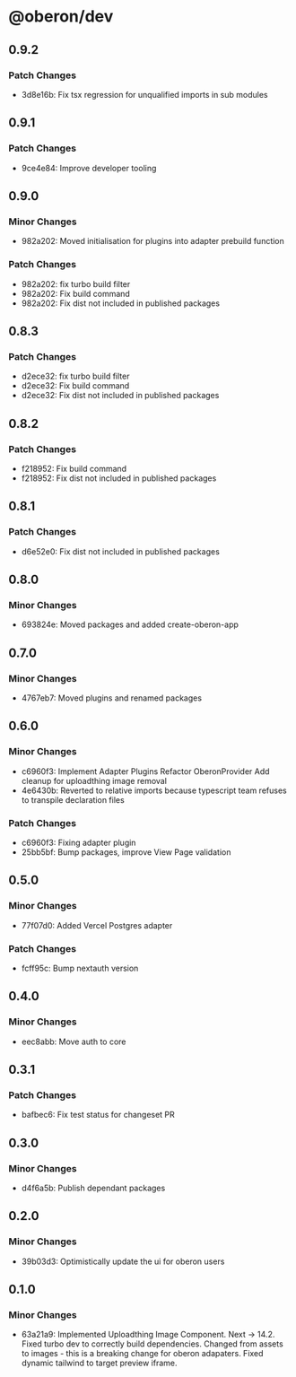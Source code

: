 # @oberon/dev

## 0.9.2

### Patch Changes

- 3d8e16b: Fix tsx regression for unqualified imports in sub modules

## 0.9.1

### Patch Changes

- 9ce4e84: Improve developer tooling

## 0.9.0

### Minor Changes

- 982a202: Moved initialisation for plugins into adapter prebuild function

### Patch Changes

- 982a202: fix turbo build filter
- 982a202: Fix build command
- 982a202: Fix dist not included in published packages

## 0.8.3

### Patch Changes

- d2ece32: fix turbo build filter
- d2ece32: Fix build command
- d2ece32: Fix dist not included in published packages

## 0.8.2

### Patch Changes

- f218952: Fix build command
- f218952: Fix dist not included in published packages

## 0.8.1

### Patch Changes

- d6e52e0: Fix dist not included in published packages

## 0.8.0

### Minor Changes

- 693824e: Moved packages and added create-oberon-app

## 0.7.0

### Minor Changes

- 4767eb7: Moved plugins and renamed packages

## 0.6.0

### Minor Changes

- c6960f3: Implement Adapter Plugins
  Refactor OberonProvider
  Add cleanup for uploadthing image removal
- 4e6430b: Reverted to relative imports because typescript team refuses to transpile declaration files

### Patch Changes

- c6960f3: Fixing adapter plugin
- 25bb5bf: Bump packages, improve View Page validation

## 0.5.0

### Minor Changes

- 77f07d0: Added Vercel Postgres adapter

### Patch Changes

- fcff95c: Bump nextauth version

## 0.4.0

### Minor Changes

- eec8abb: Move auth to core

## 0.3.1

### Patch Changes

- bafbec6: Fix test status for changeset PR

## 0.3.0

### Minor Changes

- d4f6a5b: Publish dependant packages

## 0.2.0

### Minor Changes

- 39b03d3: Optimistically update the ui for oberon users

## 0.1.0

### Minor Changes

- 63a21a9: Implemented Uploadthing Image Component.
  Next -> 14.2.
  Fixed turbo dev to correctly build dependencies.
  Changed from assets to images - this is a breaking change for oberon adapaters.
  Fixed dynamic tailwind to target preview iframe.
